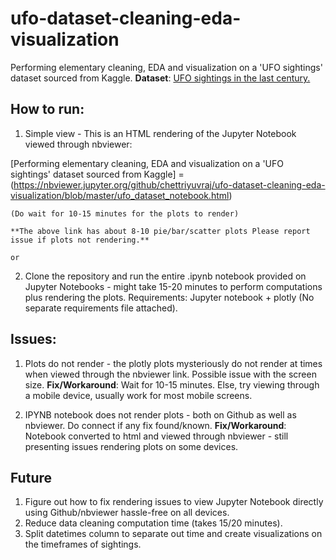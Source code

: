 # ufo-dataset-cleaning-eda-visualization
Performing elementary cleaning, EDA and visualization on a 'UFO sightings' dataset sourced from Kaggle. 
**Dataset**: [UFO sightings in the last century.](https://www.kaggle.com/NUFORC/ufo-sightings)


## How to run: 

1. Simple view - This is an HTML rendering of the Jupyter Notebook viewed through nbviewer: 

[Performing elementary cleaning, EDA and visualization on a 'UFO sightings' dataset sourced from Kaggle]                =(https://nbviewer.jupyter.org/github/chettriyuvraj/ufo-dataset-cleaning-eda-visualization/blob/master/ufo_dataset_notebook.html)

    (Do wait for 10-15 minutes for the plots to render) 

    **The above link has about 8-10 pie/bar/scatter plots Please report issue if plots not rendering.**

    or

2. Clone the repository and run the entire .ipynb notebook provided on Jupyter Notebooks - might take 15-20 minutes to perform computations plus rendering the plots. Requirements: Jupyter notebook + plotly (No separate requirements file attached).



## Issues: 

1. Plots do not render - the plotly plots mysteriously do not render at times when viewed through the nbviewer link. Possible issue with the screen size. 
**Fix/Workaround**: Wait for 10-15 minutes. Else, try viewing through a mobile device, usually work for most mobile screens. 

2. IPYNB notebook does not render plots - both on Github as well as nbviewer. Do connect if any fix found/known.
**Fix/Workaround**: Notebook converted to html and viewed through nbviewer - still presenting issues rendering plots on some devices. 

## Future 
1. Figure out how to fix rendering issues to view Jupyter Notebook directly using Github/nbviewer hassle-free on all devices. 
2. Reduce data cleaning computation time (takes 15/20 minutes).
3. Split datetimes column to separate out time and create visualizations on the timeframes of sightings. 


